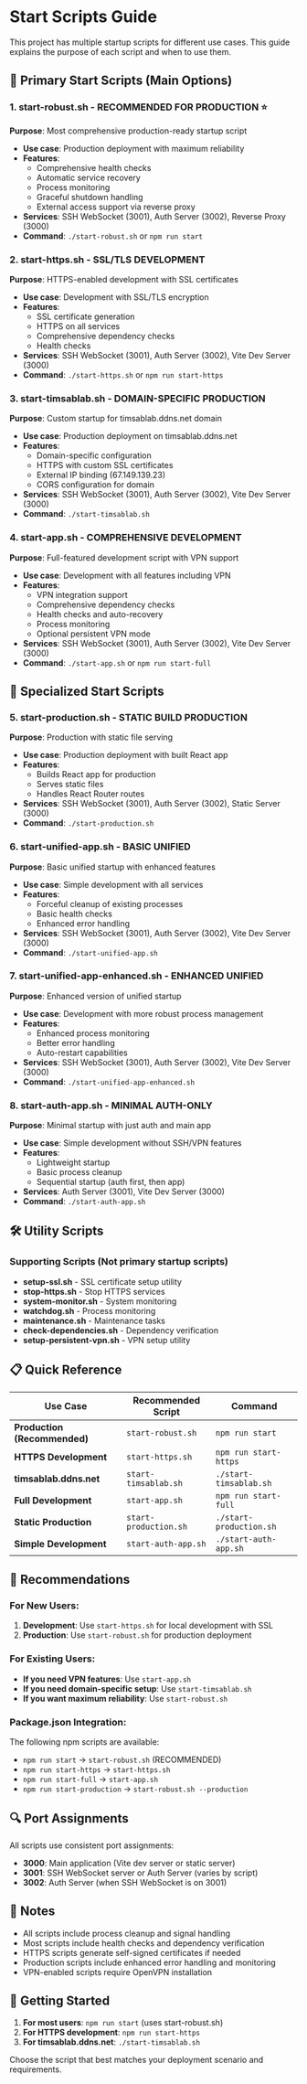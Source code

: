 # Start Scripts Guide

This project has multiple startup scripts for different use cases. This guide explains the purpose of each script and when to use them.

## 🚀 Primary Start Scripts (Main Options)

### 1. **start-robust.sh** - RECOMMENDED FOR PRODUCTION ⭐
**Purpose**: Most comprehensive production-ready startup script
- **Use case**: Production deployment with maximum reliability
- **Features**: 
  - Comprehensive health checks
  - Automatic service recovery
  - Process monitoring
  - Graceful shutdown handling
  - External access support via reverse proxy
- **Services**: SSH WebSocket (3001), Auth Server (3002), Reverse Proxy (3000)
- **Command**: `./start-robust.sh` or `npm run start`

### 2. **start-https.sh** - SSL/TLS DEVELOPMENT
**Purpose**: HTTPS-enabled development with SSL certificates
- **Use case**: Development with SSL/TLS encryption
- **Features**: 
  - SSL certificate generation
  - HTTPS on all services
  - Comprehensive dependency checks
  - Health checks
- **Services**: SSH WebSocket (3001), Auth Server (3002), Vite Dev Server (3000)
- **Command**: `./start-https.sh` or `npm run start-https`

### 3. **start-timsablab.sh** - DOMAIN-SPECIFIC PRODUCTION
**Purpose**: Custom startup for timsablab.ddns.net domain
- **Use case**: Production deployment on timsablab.ddns.net
- **Features**: 
  - Domain-specific configuration
  - HTTPS with custom SSL certificates
  - External IP binding (67.149.139.23)
  - CORS configuration for domain
- **Services**: SSH WebSocket (3001), Auth Server (3002), Vite Dev Server (3000)
- **Command**: `./start-timsablab.sh`

### 4. **start-app.sh** - COMPREHENSIVE DEVELOPMENT
**Purpose**: Full-featured development script with VPN support
- **Use case**: Development with all features including VPN
- **Features**: 
  - VPN integration support
  - Comprehensive dependency checks
  - Health checks and auto-recovery
  - Process monitoring
  - Optional persistent VPN mode
- **Services**: SSH WebSocket (3001), Auth Server (3002), Vite Dev Server (3000)
- **Command**: `./start-app.sh` or `npm run start-full`

## 🔧 Specialized Start Scripts

### 5. **start-production.sh** - STATIC BUILD PRODUCTION
**Purpose**: Production with static file serving
- **Use case**: Production deployment with built React app
- **Features**: 
  - Builds React app for production
  - Serves static files
  - Handles React Router routes
- **Services**: SSH WebSocket (3001), Auth Server (3002), Static Server (3000)
- **Command**: `./start-production.sh`

### 6. **start-unified-app.sh** - BASIC UNIFIED
**Purpose**: Basic unified startup with enhanced features
- **Use case**: Simple development with all services
- **Features**: 
  - Forceful cleanup of existing processes
  - Basic health checks
  - Enhanced error handling
- **Services**: SSH WebSocket (3001), Auth Server (3002), Vite Dev Server (3000)
- **Command**: `./start-unified-app.sh`

### 7. **start-unified-app-enhanced.sh** - ENHANCED UNIFIED
**Purpose**: Enhanced version of unified startup
- **Use case**: Development with more robust process management
- **Features**: 
  - Enhanced process monitoring
  - Better error handling
  - Auto-restart capabilities
- **Services**: SSH WebSocket (3001), Auth Server (3002), Vite Dev Server (3000)
- **Command**: `./start-unified-app-enhanced.sh`

### 8. **start-auth-app.sh** - MINIMAL AUTH-ONLY
**Purpose**: Minimal startup with just auth and main app
- **Use case**: Simple development without SSH/VPN features
- **Features**: 
  - Lightweight startup
  - Basic process cleanup
  - Sequential startup (auth first, then app)
- **Services**: Auth Server (3001), Vite Dev Server (3000)
- **Command**: `./start-auth-app.sh`

## 🛠️ Utility Scripts

### Supporting Scripts (Not primary startup scripts)
- **setup-ssl.sh** - SSL certificate setup utility
- **stop-https.sh** - Stop HTTPS services
- **system-monitor.sh** - System monitoring
- **watchdog.sh** - Process monitoring
- **maintenance.sh** - Maintenance tasks
- **check-dependencies.sh** - Dependency verification
- **setup-persistent-vpn.sh** - VPN setup utility

## 📋 Quick Reference

| Use Case | Recommended Script | Command |
|----------|-------------------|---------|
| **Production (Recommended)** | `start-robust.sh` | `npm run start` |
| **HTTPS Development** | `start-https.sh` | `npm run start-https` |
| **timsablab.ddns.net** | `start-timsablab.sh` | `./start-timsablab.sh` |
| **Full Development** | `start-app.sh` | `npm run start-full` |
| **Static Production** | `start-production.sh` | `./start-production.sh` |
| **Simple Development** | `start-auth-app.sh` | `./start-auth-app.sh` |

## 🎯 Recommendations

### For New Users:
1. **Development**: Use `start-https.sh` for local development with SSL
2. **Production**: Use `start-robust.sh` for production deployment

### For Existing Users:
- **If you need VPN features**: Use `start-app.sh`
- **If you need domain-specific setup**: Use `start-timsablab.sh`
- **If you want maximum reliability**: Use `start-robust.sh`

### Package.json Integration:
The following npm scripts are available:
- `npm run start` → `start-robust.sh` (RECOMMENDED)
- `npm run start-https` → `start-https.sh`
- `npm run start-full` → `start-app.sh`
- `npm run start-production` → `start-robust.sh --production`

## 🔍 Port Assignments

All scripts use consistent port assignments:
- **3000**: Main application (Vite dev server or static server)
- **3001**: SSH WebSocket server or Auth Server (varies by script)
- **3002**: Auth Server (when SSH WebSocket is on 3001)

## 📝 Notes

- All scripts include process cleanup and signal handling
- Most scripts include health checks and dependency verification
- HTTPS scripts generate self-signed certificates if needed
- Production scripts include enhanced error handling and monitoring
- VPN-enabled scripts require OpenVPN installation

## 🚦 Getting Started

1. **For most users**: `npm run start` (uses start-robust.sh)
2. **For HTTPS development**: `npm run start-https`
3. **For timsablab.ddns.net**: `./start-timsablab.sh`

Choose the script that best matches your deployment scenario and requirements.
